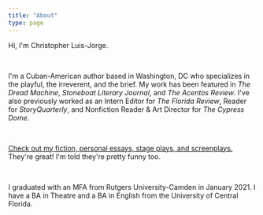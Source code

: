 ```yaml
---
title: "About"
type: page
---
```


Hi, I'm Christopher Luis-Jorge. 

</br>

I'm a Cuban-American author based in Washington, DC who specializes in the playful, the irreverent, and the brief. My work has been featured in *The Dread Machine*, *Stoneboat Literary Journal*, and *The Acentos Review*. I've also previously worked as an Intern Editor for *The Florida Review*, Reader for *StoryQuarterly*, and Nonfiction Reader & Art Director for *The Cypress Dome*. 

</br>

<u>[Check out my fiction, personal essays, stage plays, and screenplays](/publications/).</u> They're great! I'm told they're pretty funny too. 

</br>

I graduated with an MFA from Rutgers University-Camden in January 2021. I have a BA in Theatre and a BA in English from the University of Central Florida.
